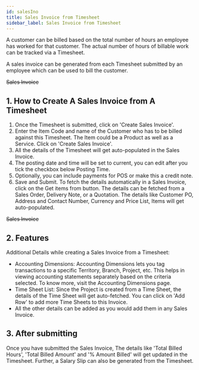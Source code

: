 ```yaml
---
id: salesIno
title: Sales Invoice from Timesheet
sidebar_label: Sales Invoice from Timesheet
---
```


A customer can be billed based on the total number of hours an employee has worked for that customer. The actual number of hours of billable work can be tracked via a Timesheet.

A sales invoice can be generated from each Timesheet submitted by an employee which can be used to bill the customer.

~~Sales Invoice~~

## 1. How to Create A Sales Invoice from A Timesheet

1. Once the Timesheet is submitted, click on 'Create Sales Invoice'.
1. Enter the Item Code and name of the Customer who has to be billed against this Timesheet. The Item could be a Product as well as a Service. Click on 'Create Sales Invoice'.
1. All the details of the Timesheet will get auto-populated in the Sales Invoice.
1. The posting date and time will be set to current, you can edit after you tick the checkbox below Posting Time.
1. Optionally, you can include payments for POS or make this a credit note.
1. Save and Submit.
To fetch the details automatically in a Sales Invoice, click on the Get items from button. The details can be fetched from a Sales Order, Delivery Note, or a Quotation. The details like Customer PO, Address and Contact Number, Currency and Price List, Items will get auto-populated.

~~Sales Invoice~~

## 2. Features

Additional Details while creating a Sales Invoice from a Timesheet:

- Accounting Dimensions: Accounting Dimensions lets you tag transactions to a specific Territory, Branch, Project, etc. This helps in viewing accounting statements separately based on the criteria selected. To know more, visit the Accounting Dimensions page.
- Time Sheet List: Since the Project is created from a Time Sheet, the details of the Time Sheet will get auto-fetched. You can click on 'Add Row' to add more Time Sheets to this Invoice.
- All the other details can be added as you would add them in any Sales Invoice.

## 3. After submitting

Once you have submitted the Sales Invoice, The details like 'Total Billed Hours', 'Total Billed Amount' and '% Amount Billed' will get updated in the Timesheet. Further, a Salary Slip can also be generated from the Timesheet.
